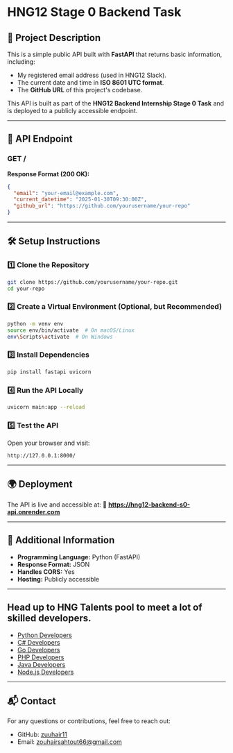 # HNG12 Stage 0 Backend Task

## 📌 Project Description
This is a simple public API built with **FastAPI** that returns basic information, including:
- My registered email address (used in HNG12 Slack).
- The current date and time in **ISO 8601 UTC format**.
- The **GitHub URL** of this project's codebase.

This API is built as part of the **HNG12 Backend Internship Stage 0 Task** and is deployed to a publicly accessible endpoint.

---

## 🚀 API Endpoint
### **GET /**
**Response Format (200 OK):**
```json
{
  "email": "your-email@example.com",
  "current_datetime": "2025-01-30T09:30:00Z",
  "github_url": "https://github.com/yourusername/your-repo"
}
```

---

## 🛠️ Setup Instructions
### **1️⃣ Clone the Repository**
```sh
git clone https://github.com/yourusername/your-repo.git
cd your-repo
```

### **2️⃣ Create a Virtual Environment (Optional, but Recommended)**
```sh
python -m venv env
source env/bin/activate  # On macOS/Linux
env\Scripts\activate  # On Windows
```

### **3️⃣ Install Dependencies**
```sh
pip install fastapi uvicorn
```

### **4️⃣ Run the API Locally**
```sh
uvicorn main:app --reload
```

### **5️⃣ Test the API**
Open your browser and visit:
```
http://127.0.0.1:8000/
```

---

## 🌍 Deployment
The API is live and accessible at:
🔗 **https://hng12-backend-s0-api.onrender.com**

---


## 📝 Additional Information
- **Programming Language:** Python (FastAPI)
- **Response Format:** JSON
- **Handles CORS:** Yes
- **Hosting:** Publicly accessible

---
## Head up to HNG Talents pool to meet a lot of skilled developers.

- [Python Developers](https://hng.tech/hire/python-developers)
- [C# Developers](https://hng.tech/hire/csharp-developers)
- [Go Developers](https://hng.tech/hire/golang-developers)
- [PHP Developers](https://hng.tech/hire/php-developers)
- [Java Developers](https://hng.tech/hire/java-developers)
- [Node.js Developers](https://hng.tech/hire/nodejs-developers)

---

## 📬 Contact
For any questions or contributions, feel free to reach out:
- GitHub: [zuuhair11](https://github.com/zuuhair11)
- Email: zouhairsahtout66@gmail.com
